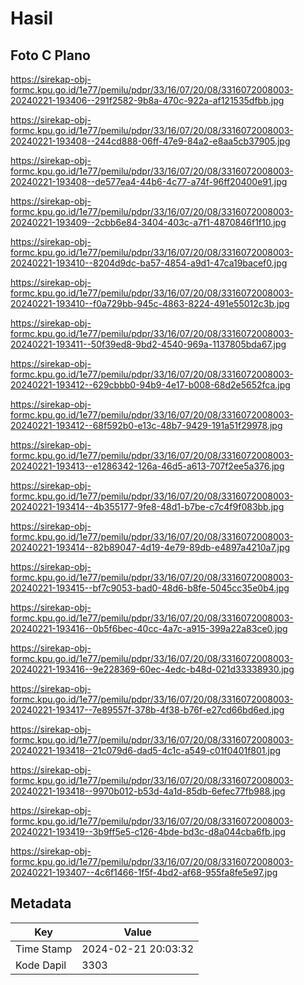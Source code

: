 # Hasil

## Foto C Plano

https://sirekap-obj-formc.kpu.go.id/1e77/pemilu/pdpr/33/16/07/20/08/3316072008003-20240221-193406--291f2582-9b8a-470c-922a-af121535dfbb.jpg

https://sirekap-obj-formc.kpu.go.id/1e77/pemilu/pdpr/33/16/07/20/08/3316072008003-20240221-193408--244cd888-06ff-47e9-84a2-e8aa5cb37905.jpg

https://sirekap-obj-formc.kpu.go.id/1e77/pemilu/pdpr/33/16/07/20/08/3316072008003-20240221-193408--de577ea4-44b6-4c77-a74f-96ff20400e91.jpg

https://sirekap-obj-formc.kpu.go.id/1e77/pemilu/pdpr/33/16/07/20/08/3316072008003-20240221-193409--2cbb6e84-3404-403c-a7f1-4870846f1f10.jpg

https://sirekap-obj-formc.kpu.go.id/1e77/pemilu/pdpr/33/16/07/20/08/3316072008003-20240221-193410--8204d9dc-ba57-4854-a9d1-47ca19bacef0.jpg

https://sirekap-obj-formc.kpu.go.id/1e77/pemilu/pdpr/33/16/07/20/08/3316072008003-20240221-193410--f0a729bb-945c-4863-8224-491e55012c3b.jpg

https://sirekap-obj-formc.kpu.go.id/1e77/pemilu/pdpr/33/16/07/20/08/3316072008003-20240221-193411--50f39ed8-9bd2-4540-969a-1137805bda67.jpg

https://sirekap-obj-formc.kpu.go.id/1e77/pemilu/pdpr/33/16/07/20/08/3316072008003-20240221-193412--629cbbb0-94b9-4e17-b008-68d2e5652fca.jpg

https://sirekap-obj-formc.kpu.go.id/1e77/pemilu/pdpr/33/16/07/20/08/3316072008003-20240221-193412--68f592b0-e13c-48b7-9429-191a51f29978.jpg

https://sirekap-obj-formc.kpu.go.id/1e77/pemilu/pdpr/33/16/07/20/08/3316072008003-20240221-193413--e1286342-126a-46d5-a613-707f2ee5a376.jpg

https://sirekap-obj-formc.kpu.go.id/1e77/pemilu/pdpr/33/16/07/20/08/3316072008003-20240221-193414--4b355177-9fe8-48d1-b7be-c7c4f9f083bb.jpg

https://sirekap-obj-formc.kpu.go.id/1e77/pemilu/pdpr/33/16/07/20/08/3316072008003-20240221-193414--82b89047-4d19-4e79-89db-e4897a4210a7.jpg

https://sirekap-obj-formc.kpu.go.id/1e77/pemilu/pdpr/33/16/07/20/08/3316072008003-20240221-193415--bf7c9053-bad0-48d6-b8fe-5045cc35e0b4.jpg

https://sirekap-obj-formc.kpu.go.id/1e77/pemilu/pdpr/33/16/07/20/08/3316072008003-20240221-193416--0b5f6bec-40cc-4a7c-a915-399a22a83ce0.jpg

https://sirekap-obj-formc.kpu.go.id/1e77/pemilu/pdpr/33/16/07/20/08/3316072008003-20240221-193416--9e228369-60ec-4edc-b48d-021d33338930.jpg

https://sirekap-obj-formc.kpu.go.id/1e77/pemilu/pdpr/33/16/07/20/08/3316072008003-20240221-193417--7e89557f-378b-4f38-b76f-e27cd66bd6ed.jpg

https://sirekap-obj-formc.kpu.go.id/1e77/pemilu/pdpr/33/16/07/20/08/3316072008003-20240221-193418--21c079d6-dad5-4c1c-a549-c01f0401f801.jpg

https://sirekap-obj-formc.kpu.go.id/1e77/pemilu/pdpr/33/16/07/20/08/3316072008003-20240221-193418--9970b012-b53d-4a1d-85db-6efec77fb988.jpg

https://sirekap-obj-formc.kpu.go.id/1e77/pemilu/pdpr/33/16/07/20/08/3316072008003-20240221-193419--3b9ff5e5-c126-4bde-bd3c-d8a044cba6fb.jpg

https://sirekap-obj-formc.kpu.go.id/1e77/pemilu/pdpr/33/16/07/20/08/3316072008003-20240221-193407--4c6f1466-1f5f-4bd2-af68-955fa8fe5e97.jpg


## Metadata

| Key        | Value               |
| ---------- | ------------------- |
| Time Stamp | 2024-02-21 20:03:32 |
| Kode Dapil | 3303                |



